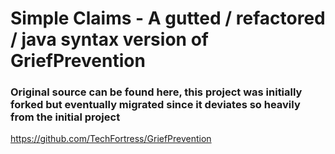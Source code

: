 # Simple Claims - A gutted / refactored / java syntax version of GriefPrevention

### Original source can be found here, this project was initially forked but eventually migrated since it deviates so heavily from the initial project
https://github.com/TechFortress/GriefPrevention